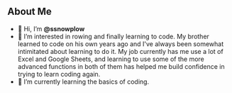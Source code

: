 ## About Me
- 👋 Hi, I’m **@ssnowplow**
- 👀 I’m interested in rowing and finally learning to code. My brother learned to code on his own years ago and I've always been somewhat intimitated about learning to do it. My job currently has me use a lot of Excel and Google Sheets, and learning to use some of the more advanced functions in both of them has helped me build confidence in trying to learn coding again.
- 🌱 I’m currently learning the basics of coding.
<!---
ssnowplow/ssnowplow is a ✨ special ✨ repository because its `README.md` (this file) appears on your GitHub profile.
You can click the Preview link to take a look at your changes.
--->
